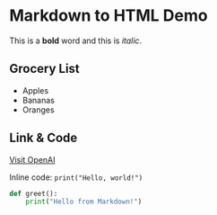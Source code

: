 # Markdown to HTML Demo

This is a **bold** word and this is *italic*.

## Grocery List

- Apples
- Bananas
- Oranges

## Link & Code

[Visit OpenAI](https://openai.com)

Inline code: `print("Hello, world!")`

```python
def greet():
    print("Hello from Markdown!")
